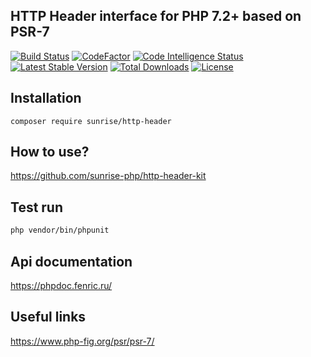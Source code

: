 ## HTTP Header interface for PHP 7.2+ based on PSR-7

[![Build Status](https://api.travis-ci.com/sunrise-php/http-header.svg?branch=master)](https://travis-ci.com/sunrise-php/http-header)
[![CodeFactor](https://www.codefactor.io/repository/github/sunrise-php/http-header/badge)](https://www.codefactor.io/repository/github/sunrise-php/http-header)
[![Code Intelligence Status](https://scrutinizer-ci.com/g/sunrise-php/http-header/badges/code-intelligence.svg?b=master)](https://scrutinizer-ci.com/code-intelligence)
[![Latest Stable Version](https://poser.pugx.org/sunrise/http-header/v/stable)](https://packagist.org/packages/sunrise/http-header)
[![Total Downloads](https://poser.pugx.org/sunrise/http-header/downloads)](https://packagist.org/packages/sunrise/http-header)
[![License](https://poser.pugx.org/sunrise/http-header/license)](https://packagist.org/packages/sunrise/http-header)

## Installation

```
composer require sunrise/http-header
```

## How to use?

https://github.com/sunrise-php/http-header-kit

## Test run

```bash
php vendor/bin/phpunit
```

## Api documentation

https://phpdoc.fenric.ru/

## Useful links

https://www.php-fig.org/psr/psr-7/
